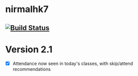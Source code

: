 # nirmalhk7 
[![Build Status](https://travis-ci.com/nirmalhk7/nirmalhk7.svg?token=HRi1JZ3B4UFUdbRzSJse&branch=master)](https://travis-ci.com/nirmalhk7/nirmalhk7)
------------

# Version 2.1
- [x] Attendance now seen in today's classes, with skip/attend recommendations

